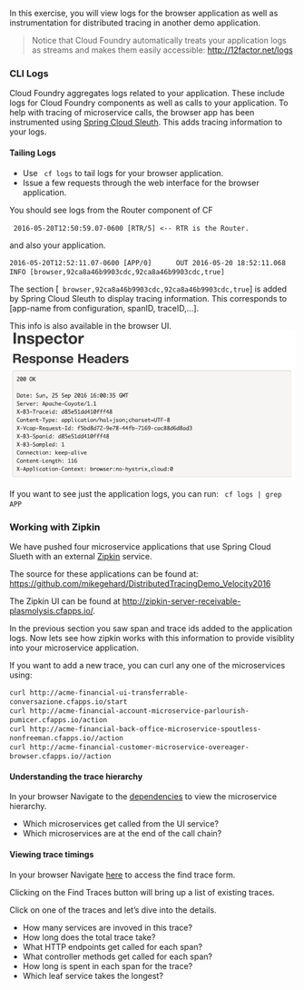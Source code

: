 In this exercise, you will view logs for the browser application as well as instrumentation for distributed tracing in another demo application.

>Notice that Cloud Foundry automatically treats your application logs as streams and makes them easily accessible: http://12factor.net/logs

### CLI Logs

Cloud Foundry aggregates logs related to your application. These include logs for Cloud Foundry components as well as calls to your application.
To help with tracing of microservice calls, the browser app has been instrumented using [Spring Cloud Sleuth](http://cloud.spring.io/spring-cloud-static/spring-cloud-sleuth/1.0.9.RELEASE/). This adds tracing information to your logs.

#### Tailing Logs

- Use ` cf logs` to tail logs for your browser application.
- Issue a few requests through the web interface for the browser application.

You should see logs from the Router component of CF

` 2016-05-20T12:50:59.07-0600 [RTR/5] <-- RTR is the Router.`

and also your application.

```
2016-05-20T12:52:11.07-0600 [APP/0]      OUT 2016-05-20 18:52:11.068  INFO [browser,92ca8a46b9903cdc,92ca8a46b9903cdc,true]
```

The section [` browser,92ca8a46b9903cdc,92ca8a46b9903cdc,true`] is added by Spring Cloud Sleuth to display tracing information. 
This corresponds to [app-name from configuration, spanID, traceID,…].

This info is also available in the browser UI.
![](Lab6-1.png)

If you want to see just the application logs, you can run:
` cf logs | grep APP`

### Working with Zipkin

We have pushed four microservice applications that use Spring Cloud Slueth with an external [Zipkin](http://zipkin.io/) service.

The source for these applications can be found at: https://github.com/mikegehard/DistributedTracingDemo_Velocity2016

The Zipkin UI can be found at http://zipkin-server-receivable-plasmolysis.cfapps.io/.

In the previous section you saw span and trace ids added to the application logs. Now lets see how zipkin works with this information to provide visiblity into your microservice application.

If you want to add a new trace, you can curl any one of the microservices using:

```
curl http://acme-financial-ui-transferrable-conversazione.cfapps.io/start
curl http://acme-financial-account-microservice-parlourish-pumicer.cfapps.io/action
curl http://acme-financial-back-office-microservice-spoutless-nonfreeman.cfapps.io//action
curl http://acme-financial-customer-microservice-overeager-browser.cfapps.io//action
```

#### Understanding the trace hierarchy

In your browser Navigate to the [dependencies](http://zipkin-server-receivable-plasmolysis.cfapps.io/dependency) to view the microservice hierarchy.

- Which microservices get called from the UI service?
- Which microservices are at the end of the call chain?

#### Viewing trace timings

In your browser Navigate [here](http://zipkin-server-receivable-plasmolysis.cfapps.io/) to access the find trace form.

Clicking on the Find Traces button will bring up a list of existing traces.

Click on one of the traces and let’s dive into the details.

- How many services are invoved in this trace?
- How long does the total trace take?
- What HTTP endpoints get called for each span?
- What controller methods get called for each span?
- How long is spent in each span for the trace?
- Which leaf service takes the longest?
